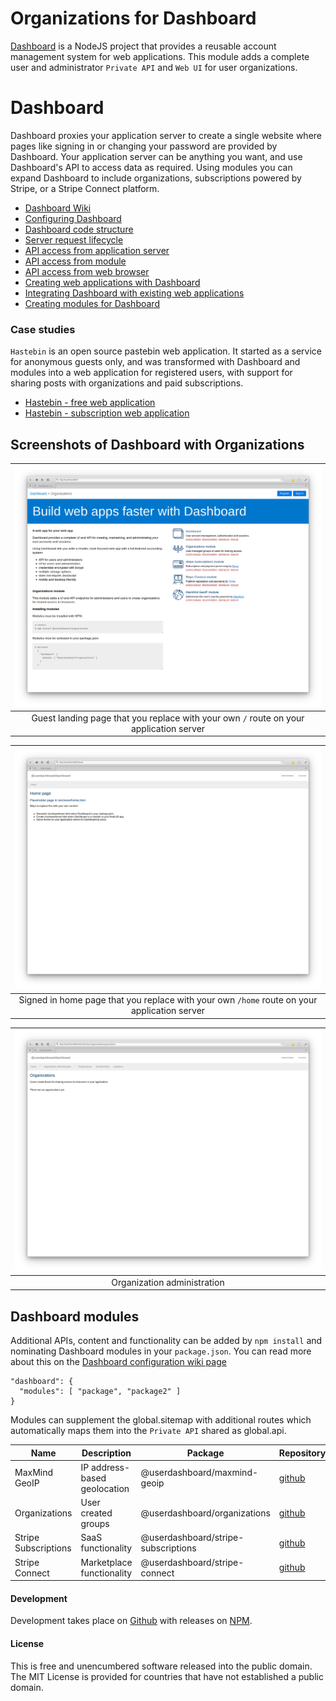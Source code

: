 # Organizations for Dashboard

[Dashboard](https://github.com/userdashboard/dashboard) is a NodeJS project that provides a reusable account management system for web applications.  This module adds a complete user and administrator `Private API` and `Web UI` for user organizations.

# Dashboard

Dashboard proxies your application server to create a single website where pages like signing in or changing your password are provided by Dashboard.  Your application server can be anything you want, and use Dashboard's API to access data as required.  Using modules you can expand Dashboard to include organizations, subscriptions powered by Stripe, or a Stripe Connect platform.

- [Dashboard Wiki](https://github.com/userdashboard/dashboard/wiki)
- [Configuring Dashboard](https://github.com/userdashboard/dashboard/wiki/Configuring-Dashboard)
- [Dashboard code structure](https://github.com/userdashboard/dashboard/wiki/Dashboard-code-structure)
- [Server request lifecycle](https://github.com/userdashboard/dashboard/wiki/Server-Request-Lifecycle)
- [API access from application server](https://github.com/userdashboard/dashboard/wiki/API-access-from-application-server)
- [API access from module](https://github.com/userdashboard/dashboard/wiki/API-access-from-module)
- [API access from web browser](https://github.com/userdashboard/dashboard/wiki/API-access-from-web-browser)
- [Creating web applications with Dashboard](https://github.com/userdashboard/dashboard/wiki/Creating-web-applications-with-Dashboard)
- [Integrating Dashboard with existing web applications](https://github.com/userdashboard/dashboard/wiki/Integrating-Dashboard-with-existing-web-applications)
- [Creating modules for Dashboard](https://github.com/userdashboard/dashboard/wiki/Creating-modules-for-Dashboard)

### Case studies 

`Hastebin` is an open source pastebin web application.  It started as a service for anonymous guests only, and was transformed with Dashboard and modules into a web application for registered users, with support for sharing posts with organizations and paid subscriptions.

- [Hastebin - free web application](https://github.com/userdashboard/integration-examples/blob/master/hastebin/hastebin-saas-free.md)
- [Hastebin - subscription web application](https://github.com/userdashboard/integration-examples/blob/master/hastebin/hastebin-saas-subscription.md)

## Screenshots of Dashboard with Organizations

| ![Guest landing page](./src/www/public/1-organizations-landing-page.png?raw=true) | 
|:---------------------------------------------------------------------------------------------------------------:|
| Guest landing page that you replace with your own `/` route on your application server |

| ![Signed in home page](./src/www/public/2-organizations-signed-in.png?raw=true) |
|:---------------------------------------------------------------------------------------------------------------:|
| Signed in home page that you replace with your own `/home` route on your application server |

| ![Organization administration ](./src/www/public/3-organizations-administration.png?raw=true) |
|:---------------------------------------------------------------------------------------------------------------:|
| Organization administration |

## Dashboard modules

Additional APIs, content and functionality can be added by `npm install` and nominating Dashboard modules in your `package.json`.  You can read more about this on the [Dashboard configuration wiki page](https://github.com/userdashboard/dashboard/wiki/Configuring-Dashboard)

    "dashboard": {
      "modules": [ "package", "package2" ]
    }

Modules can supplement the global.sitemap with additional routes which automatically maps them into the `Private API` shared as global.api.

| Name | Description | Package   | Repository |
|------|-------------|-----------|------------|
| MaxMind GeoIP | IP address-based geolocation | @userdashboard/maxmind-geoip | [github](https://github.com/userdashboard/maxmind-geoip) |
| Organizations | User created groups | @userdashboard/organizations | [github](https://github.com/userdashboard/organizations) |
| Stripe Subscriptions | SaaS functionality | @userdashboard/stripe-subscriptions | [github](https://github.com/userdashboard/stripe-subscriptions) |
| Stripe Connect | Marketplace functionality | @userdashboard/stripe-connect | [github](https://github.com/userdashboard/stripe-connect)

#### Development

Development takes place on [Github](https://github.com/userdashboard/organizations) with releases on [NPM](https://www.npmjs.com/package/@userdashboard/organizations).

#### License

This is free and unencumbered software released into the public domain.  The MIT License is provided for countries that have not established a public domain.